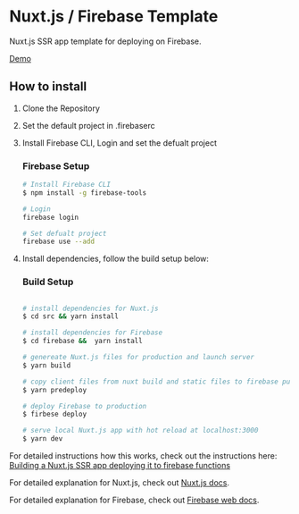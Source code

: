 # Nuxt.js / Firebase Template

Nuxt.js SSR app template for deploying on Firebase. 

[Demo](https://benmayer-nuxt-firebase.web.app/)

## How to install

1. Clone the Repository
1. Set the default project in .firebaserc 
1. Install Firebase CLI, Login and set the defualt project

    ### Firebase Setup
    ```bash
    # Install Firebase CLI 
    $ npm install -g firebase-tools

    # Login 
    firebase login

    # Set defualt project 
    firebase use --add

    ```
1. Install dependencies, follow the build setup below:

    ### Build Setup

    ```bash

    # install dependencies for Nuxt.js
    $ cd src && yarn install

    # install dependencies for Firebase 
    $ cd firebase &&  yarn install

    # genereate Nuxt.js files for production and launch server
    $ yarn build

    # copy client files from nuxt build and static files to firebase public directory
    $ yarn predeploy

    # deploy Firebase to production
    $ firbese deploy

    # serve local Nuxt.js app with hot reload at localhost:3000
    $ yarn dev
    ```

For detailed instructions how this works, check out the instructions here: [Building a Nuxt.js SSR app deploying it to firebase functions](https://ben-mayer.com/blog/a-blog-built-using-nuxtjs-and-firebase/)

For detailed explanation for Nuxt.js, check out [Nuxt.js docs](https://nuxtjs.org).

For detailed explanation for Firebase, check out [Firebase web docs](https://firebase.google.com/docs/web/setup).

